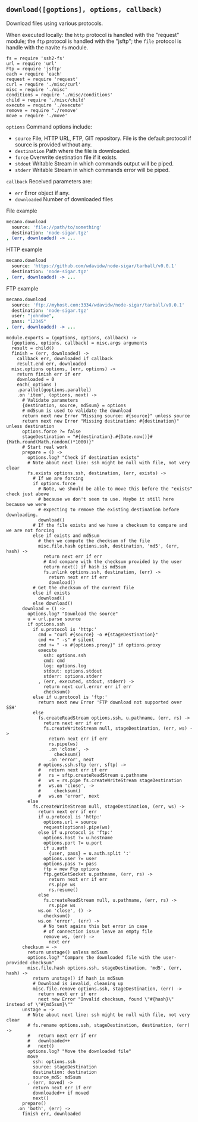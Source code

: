 
`download([goptions], options, callback)`
-----------------------------------------

Download files using various protocols.

When executed locally: the `http` protocol is handled
with the "request" module; the `ftp` protocol is handled
with the "jsftp"; the `file` protocol is handle with the navite
`fs` module.

    fs = require 'ssh2-fs'
    url = require 'url'
    Ftp = require 'jsftp'
    each = require 'each'
    request = require 'request'
    curl = require './misc/curl'
    misc = require './misc'
    conditions = require './misc/conditions'
    child = require './misc/child'
    execute = require './execute'
    remove = require './remove'
    move = require './move'

`options`           Command options include:
*   `source`        File, HTTP URL, FTP, GIT repository. File is the default protocol if source is provided without any.
*   `destination`   Path where the file is downloaded.
*   `force`         Overwrite destination file if it exists.
*   `stdout`        Writable Stream in which commands output will be piped.
*   `stderr`        Writable Stream in which commands error will be piped.

`callback`          Received parameters are:
*   `err`           Error object if any.
*   `downloaded`    Number of downloaded files

File example
```coffee
mecano.download
  source: 'file://path/to/something'
  destination: 'node-sigar.tgz'
, (err, downloaded) -> ...
```

HTTP example
```coffee
mecano.download
  source: 'https://github.com/wdavidw/node-sigar/tarball/v0.0.1'
  destination: 'node-sigar.tgz'
, (err, downloaded) -> ...
```

FTP example
```coffee
mecano.download
  source: 'ftp://myhost.com:3334/wdavidw/node-sigar/tarball/v0.0.1'
  destination: 'node-sigar.tgz'
  user: "johndoe",
  pass: "12345"
, (err, downloaded) -> ...
```

    module.exports = (goptions, options, callback) ->
      [goptions, options, callback] = misc.args arguments
      result = child()
      finish = (err, downloaded) ->
        callback err, downloaded if callback
        result.end err, downloaded
      misc.options options, (err, options) ->
        return finish err if err
        downloaded = 0
        each( options )
        .parallel(goptions.parallel)
        .on 'item', (options, next) ->
          # Validate parameters
          {destination, source, md5sum} = options
          # md5sum is used to validate the download
          return next new Error "Missing source: #{source}" unless source
          return next new Error "Missing destination: #{destination}" unless destination
          options.force ?= false
          stageDestination = "#{destination}.#{Date.now()}#{Math.round(Math.random()*1000)}"
          # Start real work
          prepare = () ->
            options.log? "Check if destination exists"
            # Note about next line: ssh might be null with file, not very clear
            fs.exists options.ssh, destination, (err, exists) ->
              # If we are forcing
              if options.force
                # Note, we should be able to move this before the "exists" check just above
                # because we don't seem to use. Maybe it still here because we were
                # expecting to remove the existing destination before downloading.
                download()
              # If the file exists and we have a checksum to compare and we are not forcing
              else if exists and md5sum
                # then we compute the checksum of the file
                misc.file.hash options.ssh, destination, 'md5', (err, hash) ->
                  return next err if err
                  # And compare with the checksum provided by the user
                  return next() if hash is md5sum
                  fs.unlink options.ssh, destination, (err) ->
                    return next err if err
                    download()
              # Get the checksum of the current file
              else if exists
                download()
              else download()
          download = () ->
            options.log? "Download the source"
            u = url.parse source
            if options.ssh
              if u.protocol is 'http:'
                cmd = "curl #{source} -o #{stageDestination}"
                cmd += " -s" # silent
                cmd += " -x #{options.proxy}" if options.proxy
                execute
                  ssh: options.ssh
                  cmd: cmd
                  log: options.log
                  stdout: options.stdout
                  stderr: options.stderr
                , (err, executed, stdout, stderr) ->
                  return next curl.error err if err
                  checksum()
              else if u.protocol is 'ftp:'
                return next new Error 'FTP download not supported over SSH'
              else
                fs.createReadStream options.ssh, u.pathname, (err, rs) ->
                  return next err if err
                  fs.createWriteStream null, stageDestination, (err, ws) ->
                    return next err if err
                    rs.pipe(ws)
                    .on 'close', ->
                      checksum()
                    .on 'error', next
                # options.ssh.sftp (err, sftp) ->
                #   return next err if err
                #   rs = sftp.createReadStream u.pathname
                #   ws = rs.pipe fs.createWriteStream stageDestination
                #   ws.on 'close', ->
                #     checksum()
                #   ws.on 'error', next
            else
              fs.createWriteStream null, stageDestination, (err, ws) ->
                return next err if err
                if u.protocol is 'http:'
                  options.url = source
                  request(options).pipe(ws)
                else if u.protocol is 'ftp:'
                  options.host ?= u.hostname
                  options.port ?= u.port
                  if u.auth
                    {user, pass} = u.auth.split ':'
                  options.user ?= user
                  options.pass ?= pass
                  ftp = new Ftp options
                  ftp.getGetSocket u.pathname, (err, rs) ->
                    return next err if err
                    rs.pipe ws
                    rs.resume()
                else
                  fs.createReadStream null, u.pathname, (err, rs) ->
                    rs.pipe ws
                ws.on 'close', () ->
                  checksum()
                ws.on 'error', (err) ->
                  # No test agains this but error in case
                  # of connection issue leave an empty file
                  remove ws, (err) ->
                    next err
          checksum = ->
            return unstage() unless md5sum
            options.log? "Compare the downloaded file with the user-provided checksum"
            misc.file.hash options.ssh, stageDestination, 'md5', (err, hash) ->
              return unstage() if hash is md5sum
              # Download is invalid, cleaning up
              misc.file.remove options.ssh, stageDestination, (err) ->
                return next err if err
                next new Error "Invalid checksum, found \"#{hash}\" instead of \"#{md5sum}\""
          unstage = ->
            # Note about next line: ssh might be null with file, not very clear
            # fs.rename options.ssh, stageDestination, destination, (err) ->
            #   return next err if err
            #   downloaded++
            #   next()
            options.log? "Move the downloaded file"
            move
              ssh: options.ssh
              source: stageDestination
              destination: destination
              source_md5: md5sum
            , (err, moved) ->
              return next err if err
              downloaded++ if moved
              next()
          prepare()
        .on 'both', (err) ->
          finish err, downloaded